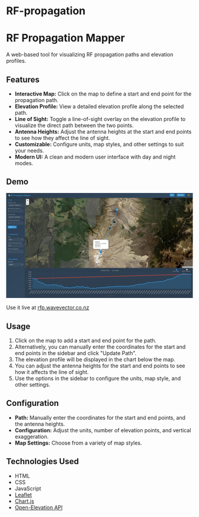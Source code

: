# RF-propagation

# RF Propagation Mapper

A web-based tool for visualizing RF propagation paths and elevation profiles.

## Features

*   **Interactive Map:** Click on the map to define a start and end point for the propagation path.
*   **Elevation Profile:** View a detailed elevation profile along the selected path.
*   **Line of Sight:** Toggle a line-of-sight overlay on the elevation profile to visualize the direct path between the two points.
*   **Antenna Heights:** Adjust the antenna heights at the start and end points to see how they affect the line of sight.
*   **Customizable:** Configure units, map styles, and other settings to suit your needs.
*   **Modern UI:** A clean and modern user interface with day and night modes.

## Demo
![RF-propagation](./gui.jpg)

Use it live at [rfp.wavevector.co.nz](rfp.wavevector.co.nz)

## Usage

1.  Click on the map to add a start and end point for the path.
2.  Alternatively, you can manually enter the coordinates for the start and end points in the sidebar and click "Update Path".
3.  The elevation profile will be displayed in the chart below the map.
4.  You can adjust the antenna heights for the start and end points to see how it affects the line of sight.
5.  Use the options in the sidebar to configure the units, map style, and other settings.

## Configuration

*   **Path:** Manually enter the coordinates for the start and end points, and the antenna heights.
*   **Configuration:** Adjust the units, number of elevation points, and vertical exaggeration.
*   **Map Settings:** Choose from a variety of map styles.

## Technologies Used

*   HTML
*   CSS
*   JavaScript
*   [Leaflet](https://leafletjs.com/)
*   [Chart.js](https://www.chartjs.org/)
*   [Open-Elevation API](https://open-elevation.com/)
